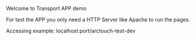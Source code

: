 Welcome to Transport APP demo

For test the APP you only need a HTTP Server like Apache to run the pages.

Accessing example: localhost:port/arctouch-test-dev
